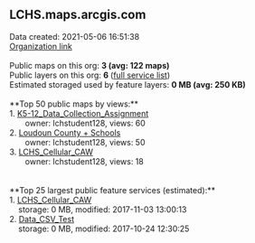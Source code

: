 <h2>LCHS.maps.arcgis.com</h2> Data created: 2021-05-06 16:51:38 <br /><a target='new' href='https://LCHS.maps.arcgis.com'>Organization link</a><br /><br />Public maps on this org: <b>3 (avg: 122 maps)</b><br />Public layers on this org: <b>6 </b>(<a target='new' href='https://services.arcgis.com/O9wkzRZJBnxYns72/ArcGIS/rest/services'>full service list</a>)<br />Estimated storaged used by feature layers: <b>0 MB (avg: 250 KB)</b><br /><br />**Top 50 public maps by views:**<br />  1. <a target='new' href='https://www.arcgis.com/home/item.html?id=ab37bda5808344c58ae9e55487b6663f'>K5-12_Data_Collection_Assignment</a> <br />  &nbsp;&nbsp;&nbsp;&nbsp; &nbsp;&nbsp;owner: lchstudent128, views: 60<br />  2. <a target='new' href='https://www.arcgis.com/home/item.html?id=5a989a0009df4459b6c3f2aeeffe06b7'>Loudoun County + Schools</a> <br />  &nbsp;&nbsp;&nbsp;&nbsp; &nbsp;&nbsp;owner: lchstudent128, views: 50<br />  3. <a target='new' href='https://www.arcgis.com/home/item.html?id=9b9e9cb59b174ed1a3bedc327ca5f2b5'>LCHS_Cellular_CAW</a> <br />  &nbsp;&nbsp;&nbsp;&nbsp; &nbsp;&nbsp;owner: lchstudent128, views: 18<br /><br /><br />**Top 25 largest public feature services (estimated):**<br /> 1. <a target='new' href='https://www.arcgis.com/home/item.html?id=5c4ecb33554d4191969ff44f91043dd0'>LCHS_Cellular_CAW</a><br /> &nbsp;&nbsp;&nbsp;&nbsp;storage: 0 MB, modified: 2017-11-03 13:00:13<br /> 2. <a target='new' href='https://www.arcgis.com/home/item.html?id=f9fe8b4c10044f61827e4c7c716e7013'>Data_CSV_Test</a><br /> &nbsp;&nbsp;&nbsp;&nbsp;storage: 0 MB, modified: 2017-10-24 12:30:25<br />